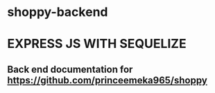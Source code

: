 # shoppy-backend

# EXPRESS JS WITH SEQUELIZE

## Back end documentation for https://github.com/princeemeka965/shoppy
